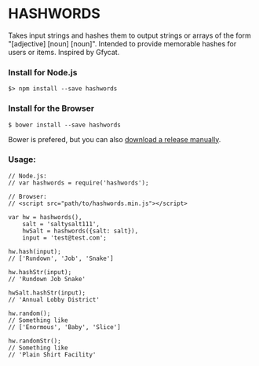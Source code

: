 # HASHWORDS

Takes input strings and hashes them to output strings or arrays of the form "[adjective]
[noun] [noun]". Intended to provide memorable hashes for users or items. Inspired by Gfycat.

### Install for Node.js
    $> npm install --save hashwords

### Install for the Browser
    $ bower install --save hashwords

Bower is prefered, but you can also [download a release manually](https://github.com/jjt/hashwords/releases).

### Usage:
```
// Node.js:
// var hashwords = require('hashwords');

// Browser:
// <script src="path/to/hashwords.min.js"></script>
 
var hw = hashwords(),
    salt = 'saltysalt111',
    hwSalt = hashwords({salt: salt}),
    input = 'test@test.com';

hw.hash(input);
// ['Rundown', 'Job', 'Snake'] 

hw.hashStr(input);
// 'Rundown Job Snake'

hwSalt.hashStr(input);
// 'Annual Lobby District'

hw.random();
// Something like
// ['Enormous', 'Baby', 'Slice']

hw.randomStr();
// Something like
// 'Plain Shirt Facility'
```
